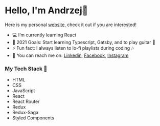 # Hello, I'm Andrzej👋

Here is my personal [website][personalWebsite], check it out if you are interested!

- 💻 I’m currently learning React
- 🥅 2021 Goals: Start learning Typescript, Gatsby, and to play guitar 🎸
- ⚡ Fun fact: I always listen to lo-fi playlists during coding 🎶
- 📧 You can reach me on: 
[Linkedin][linkedin],
[Facebook][facebook],
[Instagram][instagram]

### My Tech Stack 👾

- HTML
- CSS
- JavaScript
- React
- React Router
- Redux
- Redux-Saga
- Styled Components

[personalWebsite]: https://stolar-code.github.io/personal-homepage/
[facebook]: https://www.facebook.com/stolar.xyz/
[instagram]: https://www.instagram.com/stolar.xyz/
[linkedin]: https://www.linkedin.com/in/stolar-code/
